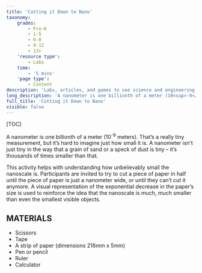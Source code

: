 ```yaml
---
title: 'Cutting it Down to Nano'
taxonomy:
    grades:
        - Pre-K
        - 1-5
        - 6-8
        - 9-12
        - 13+
    'resource type':
        - Labs
    time:
        - '5 mins'
    'page type':
        - Content
description: 'Labs, articles, and games to see science and engineering through a new lens.'
long_description: 'A nanometer is one billionth of a meter (10<sup>-9</sup> meters). That’s a really tiny measurement, but it’s hard to imagine just how small it is. A nanometer isn’t just tiny in the way that a grain of sand or a speck of dust is tiny – it’s thousands of times smaller than that.'
full_title: 'Cutting it Down to Nano'
visible: false
---
```


[TOC]

A nanometer is one billionth of a meter (10<sup>-9</sup> meters). That’s a really tiny measurement, but it’s hard to imagine just how small it is. A nanometer isn’t just tiny in the way that a grain of sand or a speck of dust is tiny – it’s thousands of times smaller than that.

This activity helps with understanding how unbelievably small the nanoscale is. Participants are invited to try to cut a piece of paper in half until the piece of paper is just a nanometer wide, or until they can’t cut it anymore. A visual representation of the exponential decrease in the paper’s size is used to reinforce the idea that the nanoscale is much, much smaller than even the smallest visible objects.



## MATERIALS

*	Scissors 
*	Tape 
*	A strip of paper (dimensions 216mm x 5mm)
*	Pen or pencil
*	Ruler
*	Calculator
